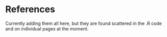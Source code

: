 # References

Currently adding them all here, but they are found scattered in the .R code and on individual pages at the moment.

